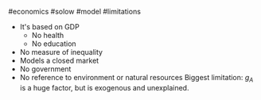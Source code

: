 #economics #solow #model #limitations
- It's based on GDP
	- No health
	- No education
- No measure of inequality
- Models a closed market
- No government
- No reference to environment or natural resources
Biggest limitation:
$g_A$ is a huge factor, but is exogenous and unexplained.